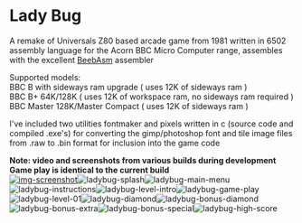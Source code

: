 # Lady Bug
A remake of Universals Z80 based arcade game from 1981 written in 6502 assembly language for the Acorn BBC Micro Computer range, assembles with the excellent [BeebAsm](https://github.com/stardot/beebasm) assembler

Supported models:\
BBC B with sideways ram upgrade ( uses 12K of sideways ram )\
BBC B+ 64K/128K ( uses 12K of workspace ram, no sideways ram required )\
BBC Master 128K/Master Compact ( uses 12K of sideways ram )

I've included two utilities fontmaker and pixels written in c (source code and compiled .exe's) for converting the gimp/photoshop font and tile image files from .raw to .bin format for inclusion into the game code

**Note: video and screenshots from various builds during development\
Game play is identical to the current build**\
[![img-screenshot](https://user-images.githubusercontent.com/87623090/136460719-7151cdd3-741a-4b1a-9a53-1be546448695.png)](https://www.youtube.com/watch?v=CsHSW4qdZ9U)![ladybug-splash](https://user-images.githubusercontent.com/87623090/136666196-980af30a-2e24-4e8d-80fe-253f41b281b8.png)![ladybug-main-menu](https://user-images.githubusercontent.com/87623090/136666203-b7bc268b-aa6c-4ed3-9b18-8dcfae825ae7.png)![ladybug-instructions](https://user-images.githubusercontent.com/87623090/136666320-822057e3-0b46-4a2b-b07e-a4a07a4af852.png)![ladybug-level-intro](https://user-images.githubusercontent.com/87623090/136666330-511cf344-80aa-4693-b3c1-9977eae0ab63.png)![ladybug-game-play](https://user-images.githubusercontent.com/87623090/136666346-24499c09-6ea2-4033-83a5-781ea1871a9c.png)![ladybug-level-01](https://user-images.githubusercontent.com/87623090/136666369-7e4d177a-a079-48cd-ac6a-20b70af80f4a.png)![ladybug-diamond](https://user-images.githubusercontent.com/87623090/136666579-fb24fc80-0357-4391-8ff1-3732c4f1babb.png)![ladybug-bonus-diamond](https://user-images.githubusercontent.com/87623090/136666619-72140712-0779-4b9b-95a2-545436568e48.png)![ladybug-bonus-extra](https://user-images.githubusercontent.com/87623090/136666394-df34c3ce-f92d-4c9a-91cd-a72d7e7f2bb8.png)![ladybug-bonus-special](https://user-images.githubusercontent.com/87623090/136666403-b1e79732-ba2c-47d0-96d9-3c8b1dffd518.png)![ladybug-high-score](https://user-images.githubusercontent.com/87623090/136666415-7616107e-3545-44be-a1e3-683876abb8c7.png)
